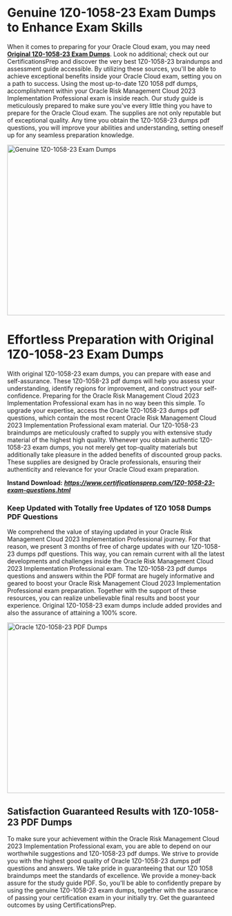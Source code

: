 <h1><strong>Genuine 1Z0-1058-23 Exam Dumps to Enhance Exam Skills</strong></h1>
<p>When it comes to preparing for your Oracle Cloud exam, you may need <a href="https://www.certificationsprep.com/1Z0-1058-23-exam-questions.html"><strong>Original 1Z0-1058-23 Exam Dumps</strong></a>. Look no additional; check out our CertificationsPrep and discover the very best 1Z0-1058-23 braindumps and assessment guide accessible. By utilizing these sources, you'll be able to achieve exceptional benefits inside your Oracle Cloud exam, setting you on a path to success. Using the most up-to-date 1Z0 1058 pdf dumps, accomplishment within your Oracle Risk Management Cloud 2023 Implementation Professional exam is inside reach. Our study guide is meticulously prepared to make sure you've every little thing you have to prepare for the Oracle Cloud exam. The supplies are not only reputable but of exceptional quality. Any time you obtain the 1Z0-1058-23 dumps pdf questions, you will improve your abilities and understanding, setting oneself up for any seamless preparation knowledge.</p>
<p><img src="https://i.imgur.com/XTkKqDV.png" alt="Genuine 1Z0-1058-23 Exam Dumps" width="700" height="394" /></p>
<h1><strong>Effortless Preparation with Original 1Z0-1058-23 Exam Dumps</strong></h1>
<p>With original 1Z0-1058-23 exam dumps, you can prepare with ease and self-assurance. These 1Z0-1058-23 pdf dumps will help you assess your understanding, identify regions for improvement, and construct your self-confidence. Preparing for the Oracle Risk Management Cloud 2023 Implementation Professional exam has in no way been this simple. To upgrade your expertise, access the Oracle 1Z0-1058-23 dumps pdf questions, which contain the most recent Oracle Risk Management Cloud 2023 Implementation Professional exam material. Our 1Z0-1058-23 braindumps are meticulously crafted to supply you with extensive study material of the highest high quality. Whenever you obtain authentic 1Z0-1058-23 exam dumps, you not merely get top-quality materials but additionally take pleasure in the added benefits of discounted group packs. These supplies are designed by Oracle professionals, ensuring their authenticity and relevance for your Oracle Cloud exam preparation.</p>
<p><strong>Instand Download:</strong>&nbsp;<strong><a href="https://www.certificationsprep.com/1Z0-1058-23-exam-questions.html"><em>https://www.certificationsprep.com/1Z0-1058-23-exam-questions.html</em></a></strong></p>
<h3><strong>Keep Updated with Totally free Updates of 1Z0 1058 Dumps PDF Questions</strong></h3>
<p>We comprehend the value of staying updated in your Oracle Risk Management Cloud 2023 Implementation Professional journey. For that reason, we present 3 months of free of charge updates with our 1Z0-1058-23 dumps pdf questions. This way, you can remain current with all the latest developments and challenges inside the Oracle Risk Management Cloud 2023 Implementation Professional exam. The 1Z0-1058-23 pdf dumps questions and answers within the PDF format are hugely informative and geared to boost your Oracle Risk Management Cloud 2023 Implementation Professional exam preparation. Together with the support of these resources, you can realize unbelievable final results and boost your experience. Original 1Z0-1058-23 exam dumps include added provides and also the assurance of attaining a 100% score.</p>
<p><a href="https://www.certificationsprep.com/1Z0-1058-23-exam-questions.html"><img src="https://i.imgur.com/DQYUJ45.png" alt="Oracle 1Z0-1058-23 PDF Dumps" width="700" height="394" /></a></p>
<h2><strong>Satisfaction Guaranteed Results with 1Z0-1058-23 PDF Dumps</strong></h2>
<p>To make sure your achievement within the Oracle Risk Management Cloud 2023 Implementation Professional exam, you are able to depend on our worthwhile suggestions and 1Z0-1058-23 pdf dumps. We strive to provide you with the highest good quality of Oracle 1Z0-1058-23 dumps pdf questions and answers. We take pride in guaranteeing that our 1Z0 1058 braindumps meet the standards of excellence. We provide a money-back assure for the study guide PDF. So, you'll be able to confidently prepare by using the genuine 1Z0-1058-23 exam dumps, together with the assurance of passing your certification exam in your initially try. Get the guaranteed outcomes by using CertificationsPrep.</p>
